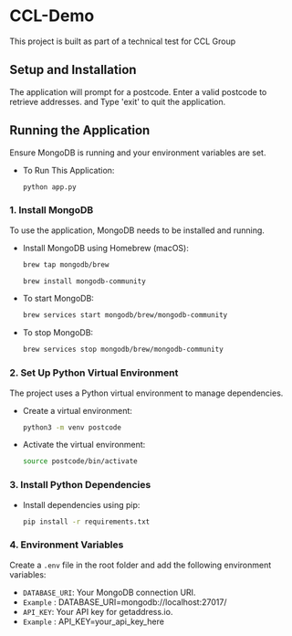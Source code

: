 # CCL-Demo
 This project is built as part of a technical test for CCL Group
 
## Setup and Installation
The application will prompt for a postcode. Enter a valid postcode to retrieve addresses. and Type 'exit' to quit the application.
## Running the Application
Ensure MongoDB is running and your environment variables are set.
- To Run This Application:
  ```bash
  python app.py
  ```
### 1. Install MongoDB
To use the application, MongoDB needs to be installed and running. 
- Install MongoDB using Homebrew (macOS):
  ```bash
  brew tap mongodb/brew
  ```
  ```bash
  brew install mongodb-community
  ```
- To start MongoDB:
  ```bash
  brew services start mongodb/brew/mongodb-community
  ```
- To stop MongoDB:
  ```bash
  brew services stop mongodb/brew/mongodb-community
  ```

### 2. Set Up Python Virtual Environment
The project uses a Python virtual environment to manage dependencies.

- Create a virtual environment:
  ```bash
  python3 -m venv postcode
  ```
- Activate the virtual environment:
  ```bash
  source postcode/bin/activate
  ```
### 3. Install Python Dependencies
- Install dependencies using pip:
  ``` bash
  pip install -r requirements.txt 
  ```
### 4. Environment Variables
Create a `.env` file in the root folder and add the following environment variables:
- `DATABASE_URI`: Your MongoDB connection URI.
- `Example` : DATABASE_URI=mongodb://localhost:27017/
- `API_KEY`: Your API key for getaddress.io.
- `Example` : API_KEY=your_api_key_here

